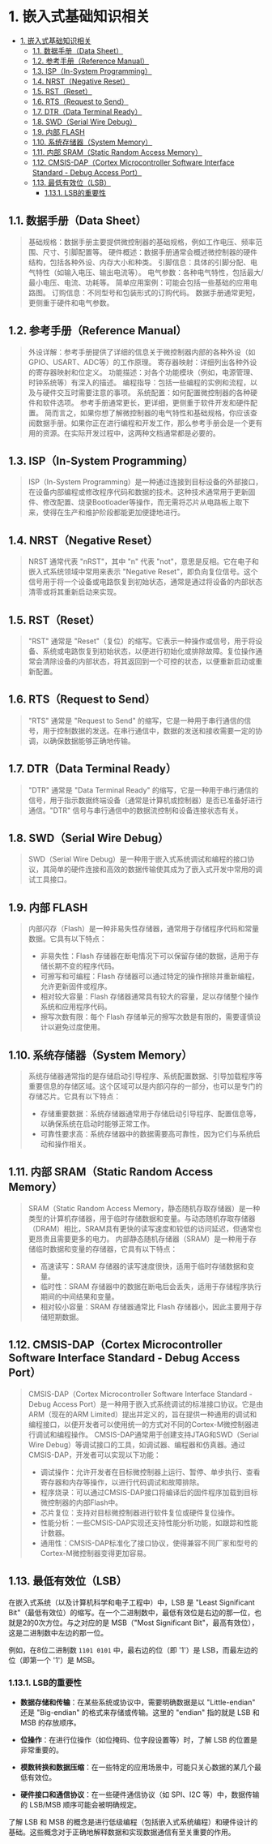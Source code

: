 # 1. 嵌入式基础知识相关

- [1. 嵌入式基础知识相关](#1-嵌入式基础知识相关)
  - [1.1. 数据手册（Data Sheet）](#11-数据手册data-sheet)
  - [1.2. 参考手册（Reference Manual）](#12-参考手册reference-manual)
  - [1.3. ISP（In-System Programming）](#13-ispin-system-programming)
  - [1.4. NRST（Negative Reset）](#14-nrstnegative-reset)
  - [1.5. RST（Reset）](#15-rstreset)
  - [1.6. RTS（Request to Send）](#16-rtsrequest-to-send)
  - [1.7. DTR（Data Terminal Ready）](#17-dtrdata-terminal-ready)
  - [1.8. SWD（Serial Wire Debug）](#18-swdserial-wire-debug)
  - [1.9. 内部 FLASH](#19-内部-flash)
  - [1.10. 系统存储器（System Memory）](#110-系统存储器system-memory)
  - [1.11. 内部 SRAM（Static Random Access Memory）](#111-内部-sramstatic-random-access-memory)
  - [1.12. CMSIS-DAP（Cortex Microcontroller Software Interface Standard - Debug Access Port）](#112-cmsis-dapcortex-microcontroller-software-interface-standard---debug-access-port)
  - [1.13. 最低有效位（LSB）](#113-最低有效位lsb)
    - [1.13.1. LSB的重要性](#1131-lsb的重要性)

## 1.1. 数据手册（Data Sheet）
> 基础规格：数据手册主要提供微控制器的基础规格，例如工作电压、频率范围、尺寸、引脚配置等。
> 硬件概述：数据手册通常会概述微控制器的硬件结构，包括各种外设、内存大小和种类。
> 引脚信息：具体的引脚分配、电气特性（如输入电压、输出电流等）。
> 电气参数：各种电气特性，包括最大/最小电压、电流、功耗等。
> 简单应用案例：可能会包括一些基础的应用电路图。
> 订购信息：不同型号和包装形式的订购代码。
> 数据手册通常更短，更侧重于硬件和电气参数。

## 1.2. 参考手册（Reference Manual）
> 外设详解：参考手册提供了详细的信息关于微控制器内部的各种外设（如GPIO、USART、ADC等）的工作原理。
> 寄存器映射：详细列出各种外设的寄存器映射和位定义。
> 功能描述：对各个功能模块（例如，电源管理、时钟系统等）有深入的描述。
> 编程指导：包括一些编程的实例和流程，以及与硬件交互时需要注意的事项。
> 系统配置：如何配置微控制器的各种硬件和软件选项。
> 参考手册通常更长，更详细，更侧重于软件开发和硬件配置。
> 简而言之，如果你想了解微控制器的电气特性和基础规格，你应该查阅数据手册。如果你正在进行编程和开发工作，那么参考手册会是一个更有用的资源。在实际开发过程中，这两种文档通常都是必要的。

## 1.3. ISP（In-System Programming）
> ISP（In-System Programming）是一种通过连接到目标设备的外部接口，在设备内部编程或修改程序代码和数据的技术。这种技术通常用于更新固件、修改配置、烧录Bootloader等操作，而无需将芯片从电路板上取下来，使得在生产和维护阶段都能更加便捷地进行。

## 1.4. NRST（Negative Reset）
> NRST 通常代表 "nRST"，其中 "n" 代表 "not"，意思是反相。它在电子和嵌入式系统领域中常用来表示 "Negative Reset"，即负向复位信号。这个信号用于将一个设备或电路恢复到初始状态，通常是通过将设备的内部状态清零或将其重新启动来实现。

## 1.5. RST（Reset）
> "RST" 通常是 "Reset"（复位）的缩写。它表示一种操作或信号，用于将设备、系统或电路恢复到初始状态，以便进行初始化或排除故障。复位操作通常会清除设备的内部状态，将其返回到一个可控的状态，以便重新启动或重新配置。

## 1.6. RTS（Request to Send）
> "RTS" 通常是 "Request to Send" 的缩写，它是一种用于串行通信的信号，用于控制数据的发送。在串行通信中，数据的发送和接收需要一定的协调，以确保数据能够正确地传输。

## 1.7. DTR（Data Terminal Ready）
> "DTR" 通常是 "Data Terminal Ready" 的缩写，它是一种用于串行通信的信号，用于指示数据终端设备（通常是计算机或控制器）是否已准备好进行通信。"DTR" 信号与串行通信中的数据流控制和设备连接状态有关。

## 1.8. SWD（Serial Wire Debug）
> SWD（Serial Wire Debug）是一种用于嵌入式系统调试和编程的接口协议，其简单的硬件连接和高效的数据传输使其成为了嵌入式开发中常用的调试工具接口。

## 1.9. 内部 FLASH
> 内部闪存（Flash）是一种非易失性存储器，通常用于存储程序代码和常量数据。它具有以下特点：
> - 非易失性：Flash 存储器在断电情况下可以保留存储的数据，适用于存储长期不变的程序代码。
> - 可擦写和可编程：Flash 存储器可以通过特定的操作擦除并重新编程，允许更新固件或程序。
> - 相对较大容量：Flash 存储器通常具有较大的容量，足以存储整个操作系统和应用程序代码。
> - 擦写次数有限：每个 Flash 存储单元的擦写次数是有限的，需要谨慎设计以避免过度使用。

## 1.10. 系统存储器（System Memory）
> 系统存储器通常指的是存储启动引导程序、系统配置数据、引导加载程序等重要信息的存储区域。这个区域可以是内部闪存的一部分，也可以是专门的存储芯片。它具有以下特点：
> - 存储重要数据：系统存储器通常用于存储启动引导程序、配置信息等，以确保系统在启动时能够正常工作。
> - 可靠性要求高：系统存储器中的数据需要高可靠性，因为它们与系统启动和操作相关。

## 1.11. 内部 SRAM（Static Random Access Memory）
> SRAM（Static Random Access Memory，静态随机存取存储器）是一种类型的计算机存储器，用于临时存储数据和变量。与动态随机存取存储器（DRAM）相比，SRAM具有更快的读写速度和较低的访问延迟，但通常也更昂贵且需要更多的电力。
> 内部静态随机存储器（SRAM）是一种用于存储临时数据和变量的存储器，它具有以下特点：
> - 高速读写：SRAM 存储器的读写速度很快，适用于临时存储数据和变量。
> - 临时性：SRAM 存储器中的数据在断电后会丢失，适用于存储程序执行期间的中间结果和变量。
> - 相对较小容量：SRAM 存储器通常比 Flash 存储器小，因此主要用于存储短期数据。

## 1.12. CMSIS-DAP（Cortex Microcontroller Software Interface Standard - Debug Access Port）
> CMSIS-DAP（Cortex Microcontroller Software Interface Standard - Debug Access Port）是一种用于嵌入式系统调试的标准接口协议。它是由ARM（现在的ARM Limited）提出并定义的，旨在提供一种通用的调试和编程接口，以便开发者可以使用统一的方式对不同的Cortex-M微控制器进行调试和编程操作。
> CMSIS-DAP通常用于创建支持JTAG和SWD（Serial Wire Debug）等调试接口的工具，如调试器、编程器和仿真器。通过CMSIS-DAP，开发者可以实现以下功能：
> - 调试操作：允许开发者在目标微控制器上运行、暂停、单步执行、查看寄存器和内存等操作，以进行代码调试和故障排除。
> - 程序烧录：可以通过CMSIS-DAP接口将编译后的固件程序加载到目标微控制器的内部Flash中。
> - 芯片复位：支持对目标微控制器进行软件复位或硬件复位操作。
> - 性能分析：一些CMSIS-DAP实现还支持性能分析功能，如跟踪和性能计数器。
> - 通用性：CMSIS-DAP标准化了接口协议，使得兼容不同厂家和型号的Cortex-M微控制器变得更加容易。

## 1.13. 最低有效位（LSB）
在嵌入式系统（以及计算机科学和电子工程中）中，LSB 是 "Least Significant Bit"（最低有效位）的缩写。在一个二进制数中，最低有效位是右边的那一位，也就是2的0次方位。与之对应的是 MSB（"Most Significant Bit"，最高有效位），这是二进制数中左边的那一位。

例如，在8位二进制数 `1101 0101` 中，最右边的位（即 '1'）是 LSB，而最左边的位（即第一个 '1'）是 MSB。

### 1.13.1. LSB的重要性

- **数据存储和传输**：在某些系统或协议中，需要明确数据是以 "Little-endian" 还是 "Big-endian" 的格式来存储或传输。这里的 "endian" 指的就是 LSB 和 MSB 的存放顺序。

- **位操作**：在进行位操作（如位掩码、位字段设置等）时，了解 LSB 的位置是非常重要的。

- **模数转换和数据压缩**：在一些特定的应用场景中，可能只关心数据的某几个最低有效位。

- **硬件接口和通信协议**：在一些硬件通信协议（如 SPI、I2C 等）中，数据传输的 LSB/MSB 顺序可能会被明确规定。

了解 LSB 和 MSB 的概念是进行低级编程（包括嵌入式系统编程）和硬件设计的基础。这些概念对于正确地解释数据和实现数据通信有至关重要的作用。